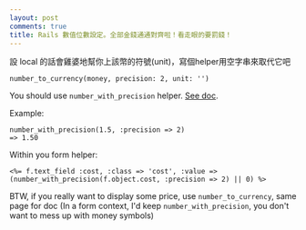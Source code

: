 ```yaml
---
layout: post
comments: true
title: Rails 數值位數設定。全部金錢通通對齊啦！看走眼的要罰錢！
---
```


設 local 的話會雞婆地幫你上該幣的符號(unit)，寫個helper用空字串來取代它吧

```
number_to_currency(money, precision: 2, unit: '')
```

You should use `number_with_precision` helper. [See doc](http://api.rubyonrails.org/classes/ActionView/Helpers/NumberHelper.html#method-i-number_with_precision).

Example:

```
number_with_precision(1.5, :precision => 2)
=> 1.50
```

Within you form helper:

```
<%= f.text_field :cost, :class => 'cost', :value => (number_with_precision(f.object.cost, :precision => 2) || 0) %>
```

BTW, if you really want to display some price, use `number_to_currency`, same page for doc (In a form context, I'd keep `number_with_precision`, you don't want to mess up with money symbols)
